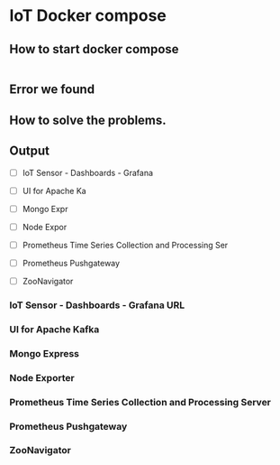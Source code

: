 # IoT Docker compose


## How to start docker compose

```bash

```

## Error we found


## How to solve the problems.


## Output

- [ ] IoT Sensor - Dashboards - Grafana 
- [ ] UI for Apache Ka
- [ ] Mongo Expr
- [ ] Node Expor
- [ ] Prometheus Time Series Collection and Processing Ser
- [ ] Prometheus Pushgateway
- [ ] ZooNavigator


### IoT Sensor - Dashboards - Grafana URL

[^1]: http://172.16.46.21:8085/d/prod-node-monitoring/iot-sensor?orgId=1&refresh=5s

### UI for Apache Kafka

### Mongo Express

### Node Exporter

### Prometheus Time Series Collection and Processing Server

### Prometheus Pushgateway

### ZooNavigator